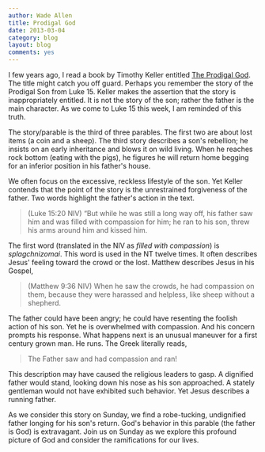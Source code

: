 ```yaml
---
author: Wade Allen
title: Prodigal God
date: 2013-03-04
category: blog
layout: blog
comments: yes
---
```


I few years ago, I read a book by Timothy Keller entitled [The Prodigal God](https://www.amazon.com/dp/1594484023/ref=as_li_ss_til?tag=wadblo-20&camp=0&creative=0&linkCode=as4&creativeASIN=1594484023&adid=0GZYAZ34SY0W3PJ9ER5Q&). The title might catch you off guard. Perhaps you remember the story of the Prodigal Son from Luke 15. Keller makes the assertion that the story is inappropriately entitled. It is not the story of the son; rather the father is the main character. As we come to Luke 15 this week, I am reminded of this truth.

The story/parable is the third of three parables. The first two are about lost items (a coin and a sheep). The third story describes a son's rebellion; he insists on an early inheritance and blows it on wild living. When he reaches rock bottom (eating with the pigs), he figures he will return home begging for an inferior position in his father's house. 

We often focus on the excessive, reckless lifestyle of the son. Yet Keller contends that the point of the story is the unrestrained forgiveness of the father. Two words highlight the father's action in the text. 

>(Luke 15:20 NIV) “But while he was still a long way off, his father saw him and was filled with compassion for him; he ran to his son, threw his arms around him and kissed him. 

The first word (translated in the NIV as *filled with compassion*) is *splagchnizomai*. This word is used in the NT twelve times. It often describes Jesus' feeling toward the crowd or the lost. Matthew describes Jesus in his Gospel,

>(Matthew 9:36 NIV) When he saw the crowds, he had compassion on them, because they were harassed and helpless, like sheep without a shepherd. 

The father could have been angry; he could have resenting the foolish action of his son. Yet he is overwhelmed with compassion. And his concern prompts his response. What happens next is an unusual maneuver for a first century grown man. He runs. The Greek literally reads,

>The Father saw and had compassion and ran!

This description may have caused the religious leaders to gasp. A dignified father would stand, looking down his nose as his son approached. A stately gentleman would not have exhibited such behavior. Yet Jesus describes a running father.

As we consider this story on Sunday, we find a robe-tucking, undignified father longing for his son's return. God's behavior in this parable (the father is God) is extravagant. Join us on Sunday as we explore this profound picture of God and consider the ramifications for our lives.